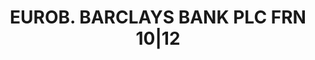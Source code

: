 ---
layout: asset
title: EUROB. BARCLAYS BANK PLC FRN 10|12                          
isin: XS0326471892
---